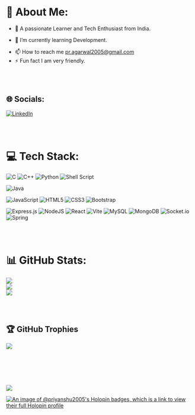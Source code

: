 
# 💫 About Me:

- 🔭 A passionate Learner and Tech Enthusiast from India. <br>
<!--- 🏫 I am currently pursuing my Bachelor in Technology(B. Tech) in **Information Technology(IT)** from **Indian Institute of Information Technology,Lucknow (IIITL)**.<br>-->
- 🌱 I’m currently learning Development.<br>
<!--- - 💬 Ask me about frontend and backend development.<br> --->
- 📫 How to reach me pr.agarwal2005@gmail.com<br>
- ⚡ Fun fact I am very friendly.


<br><br>
## 🌐 Socials:
[![LinkedIn](https://img.shields.io/badge/LinkedIn-%230077B5.svg?logo=linkedin&logoColor=white)](https://linkedin.com/in/https://www.linkedin.com/in/priyanshu-agarwal10/) 
<!--[![Medium](https://img.shields.io/badge/Medium-12100E?logo=medium&logoColor=white)](https://medium.com/@https://medium.com/@pr.agarwal2005) -->

<br><br>
# 💻 Tech Stack:

![C](https://img.shields.io/badge/c-%2300599C.svg?style=for-the-badge&logo=c&logoColor=white) 
![C++](https://img.shields.io/badge/c++-%2300599C.svg?style=for-the-badge&logo=c%2B%2B&logoColor=white) 
![Python](https://img.shields.io/badge/python-3670A0?style=for-the-badge&logo=python&logoColor=ffdd54) 
![Shell Script](https://img.shields.io/badge/shell_script-%23121011.svg?style=for-the-badge&logo=gnu-bash&logoColor=white) 
<!--- ![Solidity](https://img.shields.io/badge/Solidity-%23363636.svg?style=for-the-badge&logo=solidity&logoColor=white) --->
![Java](https://img.shields.io/badge/java-%23ED8B00.svg?style=for-the-badge&logo=openjdk&logoColor=white) 

![JavaScript](https://img.shields.io/badge/javascript-%23323330.svg?style=for-the-badge&logo=javascript&logoColor=%23F7DF1E) 
![HTML5](https://img.shields.io/badge/html5-%23E34F26.svg?style=for-the-badge&logo=html5&logoColor=white)
![CSS3](https://img.shields.io/badge/css3-%231572B6.svg?style=for-the-badge&logo=css3&logoColor=white) 
![Bootstrap](https://img.shields.io/badge/bootstrap-%238511FA.svg?style=for-the-badge&logo=bootstrap&logoColor=white) 
<!--- ![Redux](https://img.shields.io/badge/redux-%23593d88.svg?style=for-the-badge&logo=redux&logoColor=white) 
![Firebase](https://img.shields.io/badge/firebase-%23039BE5.svg?style=for-the-badge&logo=firebase) 
![Firebase](https://img.shields.io/badge/firebase-a08021?style=for-the-badge&logo=firebase&logoColor=ffcd34) 
![Flutter](https://img.shields.io/badge/Flutter-%2302569B.svg?style=for-the-badge&logo=Flutter&logoColor=white) 
![Next JS](https://img.shields.io/badge/Next-black?style=for-the-badge&logo=next.js&logoColor=white) 
![React Router](https://img.shields.io/badge/React_Router-CA4245?style=for-the-badge&logo=react-router&logoColor=white) 
![TypeScript](https://img.shields.io/badge/typescript-%23007ACC.svg?style=for-the-badge&logo=typescript&logoColor=white) 
![VS Code](http://img.shields.io/badge/-VS%20Code-007ACC?style=for-the-badge&logo=visual-studio-code&logoColor=ffffff)
![GitHub](https://img.shields.io/badge/github-%23121011.svg?style=for-the-badge&logo=github&logoColor=white) 
<img align="center" src="https://camo.githubusercontent.com/a6c792917f20519d382e1d73d6efde115c7d3b798cbf16f146ceab907c52eb4d/68747470733a2f2f7777772e616e696d616170702e636f6d2f626c6f672f77702d636f6e74656e742f75706c6f6164732f323032312f30372f64657369676e65726769662e676966" alt="coding" /> 
<br><br>
### ✍️ Random Dev Quote
![](https://quotes-github-readme.vercel.app/api?type=horizontal&theme=dark)
--->
![Express.js](https://img.shields.io/badge/express.js-%23404d59.svg?style=for-the-badge&logo=express&logoColor=%2361DAFB)
![NodeJS](https://img.shields.io/badge/node.js-6DA55F?style=for-the-badge&logo=node.js&logoColor=white) 
![React](https://img.shields.io/badge/react-%2320232a.svg?style=for-the-badge&logo=react&logoColor=%2361DAFB) 
![Vite](https://img.shields.io/badge/vite-%23646CFF.svg?style=for-the-badge&logo=vite&logoColor=white) 
![MySQL](https://img.shields.io/badge/mysql-4479A1.svg?style=for-the-badge&logo=mysql&logoColor=white) 
![MongoDB](https://img.shields.io/badge/MongoDB-%234ea94b.svg?style=for-the-badge&logo=mongodb&logoColor=white) 
![Socket.io](https://img.shields.io/badge/Socket.io-black?style=for-the-badge&logo=socket.io&badgeColor=010101) 
![Spring](https://img.shields.io/badge/spring-%236DB33F.svg?style=for-the-badge&logo=spring&logoColor=white)


<br><br>
# 📊 GitHub Stats:
![](https://github-readme-stats.vercel.app/api?username=Priyanshu-2005&theme=onedark&hide_border=false&include_all_commits=true&count_private=true)<br/>
![](https://github-readme-streak-stats.herokuapp.com/?user=Priyanshu-2005&theme=onedark&hide_border=false)<br/>
![](https://github-readme-stats.vercel.app/api/top-langs/?username=Priyanshu-2005&theme=onedark&hide_border=false&include_all_commits=true&count_private=true&layout=compact)

<br><br>
## 🏆 GitHub Trophies
![](https://github-profile-trophy.vercel.app/?username=Priyanshu-2005&theme=radical&no-frame=false&no-bg=true&margin-w=4)


<br><br>
---
[![](https://visitcount.itsvg.in/api?id=Priyanshu-2005&icon=0&color=0)](https://visitcount.itsvg.in)


[![An image of @priyanshu2005's Holopin badges, which is a link to view their full Holopin profile](https://holopin.me/priyanshu2005)](https://holopin.io/@priyanshu2005)
<!--
**Priyanshu-2005/Priyanshu-2005** is a ✨ _special_ ✨ repository because its `README.md` (this file) appears on your GitHub profile.

Here are some ideas to get you started:

- 🔭 I’m currently working on ...
- 🌱 I’m currently learning ...
- 👯 I’m looking to collaborate on ...
- 🤔 I’m looking for help with ...
- 💬 Ask me about ...
- 📫 How to reach me: ...
- 😄 Pronouns: ...
- ⚡ Fun fact: ...
-->
